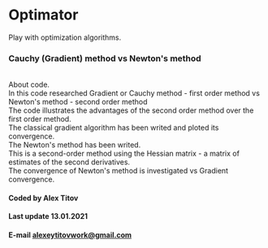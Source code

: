 # Optimator
Play with optimization algorithms.
### Cauchy (Gradient) method  vs Newton's method
<br>About code.
<br>In this code researched Gradient or Cauchy method - first order method vs Newton's method -  second order method
<br>The code illustrates the advantages of the second order method over the first order method.
<br>The classical gradient algorithm has been writed and ploted its convergence.
<br>The Newton's method has been writed.
<br>This is a second-order method using the Hessian matrix - a matrix of estimates of the second derivatives.
<br>The convergence of Newton's method is investigated vs Gradient convergence.
#### Coded by      Alex Titov
#### Last update   13.01.2021
#### E-mail        alexeytitovwork@gmail.com
